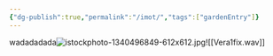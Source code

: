 ```yaml
---
{"dg-publish":true,"permalink":"/imot/","tags":["gardenEntry"]}
---
```


wadadadada![istockphoto-1340496849-612x612.jpg](/img/user/istockphoto-1340496849-612x612.jpg)![[Vera1fix.wav]]
